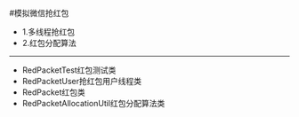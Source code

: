 #模拟微信抢红包
- 1.多线程抢红包
- 2.红包分配算法
---------------------------------------
+ RedPacketTest红包测试类
+ RedPacketUser抢红包用户线程类
+ RedPacket红包类
+ RedPacketAllocationUtil红包分配算法类

